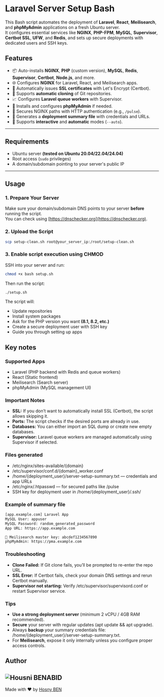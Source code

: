 # Laravel Server Setup Bash

This Bash script automates the deployment of **Laravel**, **React**, **Meilisearch**, and **phpMyAdmin** applications on a fresh Ubuntu server.  
It configures essential services like **NGINX**, **PHP-FPM**, **MySQL**, **Supervisor**, **Certbot SSL**, **UFW**, and **Redis**, and sets up secure deployments with dedicated users and SSH keys.

## Features

- 📦 Auto-installs **NGINX**, **PHP** (custom version), **MySQL**, **Redis**, **Supervisor**, **Certbot**, **Node.js**, and more.
- 🌐 Configures **NGINX** for Laravel, React, and Meilisearch apps.
- 🔐 Automatically issues **SSL certificates** with Let's Encrypt (Certbot).
- 🚀 Supports **automatic cloning** of Git repositories.
- 📈 Configures **Laravel queue workers** with Supervisor.
- 📂 Installs and configures **phpMyAdmin** if needed.
- 🔑 Secures NGINX paths with HTTP authentication (e.g., `/pulse`).
- 📜 Generates a **deployment summary file** with credentials and URLs.
- 🔄 Supports **interactive** and **automatic** modes (`--auto`).

---

## Requirements

- Ubuntu server **(tested on Ubuntu 20.04/22.04/24.04)**
- Root access (`sudo` privileges)
- A domain/subdomain pointing to your server's public IP

---

## Usage

### 1. Prepare Your Server

Make sure your domain/subdomain DNS points to your server **before** running the script.  
You can check using [https://dnschecker.org](https://dnschecker.org).

### 2. Upload the Script

```bash
scp setup-clean.sh root@your_server_ip:/root/setup-clean.sh
```

### 3. Enable script execution using CHMOD

SSH into your server and run:

```bash
chmod +x bash setup.sh
```

Then run the script:

```bash
./setup.sh
```

The script will:

- Update repositories
- Install system packages
- Ask for the PHP version you want **(8.1, 8.2, etc.)**
- Create a secure deployment user with SSH key
- Guide you through setting up apps

## Key notes

### Supported Apps

- Laravel (PHP backend with Redis and queue workers)
- React (Static frontend)
- Meilisearch (Search server)
- phpMyAdmin (MySQL management UI)

### Important Notes

- **SSL:** If you don’t want to automatically install SSL (Certbot), the script allows skipping it.
- **Ports:** The script checks if the desired ports are already in use.
- **Databases:** You can either import an SQL dump or create new empty databases.
- **Supervisor:** Laravel queue workers are managed automatically using Supervisor if selected.

### Files generated

- /etc/nginx/sites-available/{domain}
- /etc/supervisor/conf.d/{domain}_worker.conf
- /home/{deployment_user}/server-setup-summary.txt — credentials and app URLs
- /etc/nginx/.htpasswd — for secured paths like /pulse
- SSH key for deployment user in /home/{deployment_user}/.ssh/

### Example of summary file

```txt
[app.example.com] Laravel App
MySQL User: appuser
MySQL Password: random_generated_password
App URL: https://app.example.com

🔐 Meilisearch master key: abcdef1234567890
phpMyAdmin: https://pma.example.com
```

### Troubleshooting

- **Clone Failed:** If Git clone fails, you’ll be prompted to re-enter the repo URL.
- **SSL Error:** If Certbot fails, check your domain DNS settings and rerun Certbot manually.
- **Supervisor not starting:** Verify /etc/supervisor/supervisord.conf or restart Supervisor service.

### Tips

- **Use a strong deployment server** (minimum 2 vCPU / 4GB RAM recommended).
- **Secure** your server with regular updates (apt update && apt upgrade).
- Always **backup** your summary credentials file: /home/{deployment_user}/server-setup-summary.txt.
- For **Meilisearch**, expose it only internally unless you configure proper access controls.

## Author
![Housni BENABID](https://hosnyben.me/mail-signature/logo_black.png "Housni BENABID")
--
Made with ❤️ by [Hosny BEN](https://hosnyben.me "Housni BENABID")
